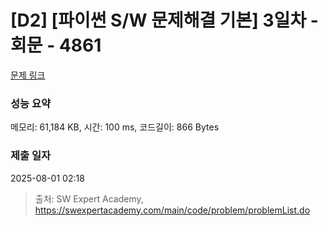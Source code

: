 # [D2] [파이썬 S/W 문제해결 기본] 3일차 - 회문 - 4861 

[문제 링크](https://swexpertacademy.com/main/code/problem/problemDetail.do?contestProbId=AWTQQXcKQHkDFAVT) 

### 성능 요약

메모리: 61,184 KB, 시간: 100 ms, 코드길이: 866 Bytes

### 제출 일자

2025-08-01 02:18



> 출처: SW Expert Academy, https://swexpertacademy.com/main/code/problem/problemList.do
